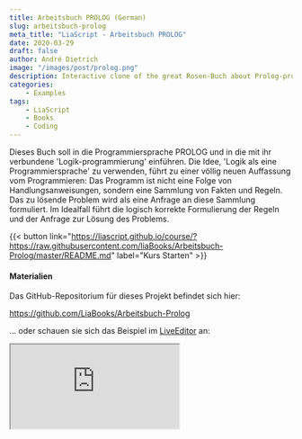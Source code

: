 ```yaml
---
title: Arbeitsbuch PROLOG (German)
slug: arbeitsbuch-prolog
meta_title: "LiaScript - Arbeitsbuch PROLOG"
date: 2020-03-29
draft: false
author: André Dietrich
image: "/images/post/prolog.png"
description: Interactive clone of the great Rosen-Buch about Prolog-programming (German)
categories:
    - Examples
tags: 
    - LiaScript
    - Books
    - Coding
---
```


Dieses Buch soll in die Programmiersprache PROLOG und in die mit ihr verbundene
'Logik-programmierung' einführen. Die Idee, 'Logik als eine Programmiersprache'
zu verwenden, führt zu einer völlig neuen Auffassung vom Programmieren: Das
Programm ist nicht eine Folge von Handlungsanweisungen, sondern eine Sammlung
von Fakten und Regeln. Das zu lösende Problem wird als eine Anfrage an diese
Sammlung formuliert. Im Idealfall führt die logisch korrekte Formulierung der
Regeln und der Anfrage zur Lösung des Problems.

{{< button link="https://liascript.github.io/course/?https://raw.githubusercontent.com/liaBooks/Arbeitsbuch-Prolog/master/README.md" label="Kurs Starten" >}}

#### Materialien

Das GitHub-Repositorium für dieses Projekt befindet sich hier:

https://github.com/LiaBooks/Arbeitsbuch-Prolog

... oder schauen sie sich das Beispiel im [LiveEditor](https://liascript.github.io/LiveEditor/?/show/file/https://raw.githubusercontent.com/liaBooks/Arbeitsbuch-Prolog/master/README.md) an:

<iframe loading="lazy" class="liveeditor" src="https://liascript.github.io/LiveEditor/?/show/file/https://raw.githubusercontent.com/liaBooks/Arbeitsbuch-Prolog/master/README.md"></iframe>
